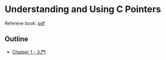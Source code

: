 # Understanding and Using C Pointers
Referene book: [pdf](./understanding%20and%20using%20c%20pointers%20book.pdf)

## Outline
* [Chatper 1 - 入門](./chatper1/chatper1.md)